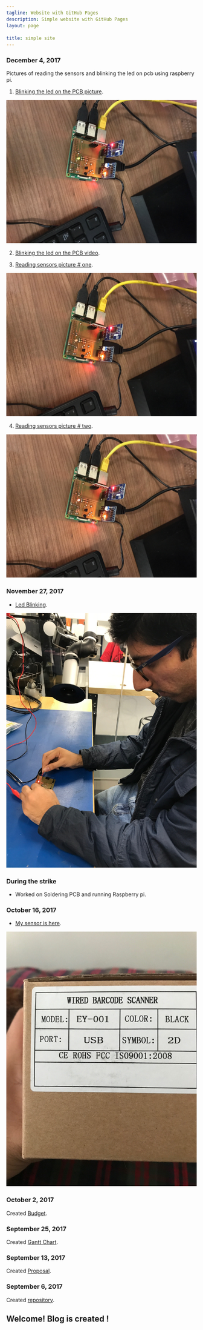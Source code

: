 ```yaml
---
tagline: Website with GitHub Pages
description: Simple website with GitHub Pages
layout: page

title: simple site
---
```


### December 4, 2017

Pictures of reading the sensors and blinking the led on pcb using raspberry pi.


1. [Blinking the led on the PCB picture](https://github.com/n01033547/Bluetooth/blob/master/redingSensor.JPG).

![redingSensor.JPG](https://github.com/n01033547/Bluetooth/blob/master/redingSensor.JPG)


2. [Blinking the led on the PCB video](https://github.com/n01033547/Bluetooth/blob/master/Raspberrywith%20PCBled.MOV).


3. [Reading sensors picture # one](https://github.com/n01033547/Bluetooth/blob/master/readingSensor1.JPG).

![Image alt attribute](https://github.com/n01033547/Bluetooth/blob/master/readingSensor1.JPG)


4. [Reading sensors picture # two](https://github.com/n01033547/Bluetooth/blob/master/readingSensor2.JPG).

![Image alt attribute](https://github.com/n01033547/Bluetooth/blob/master/readingSensor2.JPG)


### November 27, 2017

- [Led Blinking](https://github.com/n01033547/Bluetooth/blob/master/LedBlinking.JPG).

![Image alt attribute](https://github.com/n01033547/Bluetooth/blob/master/LedBlinking.JPG)


### During the strike

- Worked on Soldering PCB and running Raspberry pi.

### October 16, 2017

- [My sensor is here](https://github.com/n01033547/Bluetooth/blob/master/QrCodesensor.JPG).

![Image alt attribute](https://github.com/n01033547/Bluetooth/blob/master/QrCodesensor.JPG)

### October 2, 2017

Created [Budget](https://github.com/n01033547/Bluetooth/blob/master/Budget.xlsx).

### September 25, 2017

Created [Gantt Chart](https://github.com/n01033547/Bluetooth/blob/master/SushantGanttProject.mpp).  

### September 13, 2017

Created [Proposal](https://github.com/six0four/StudentSenseHat/blob/master/documentation/ProposalContentStudentNameRev02.pdf).

### September 6, 2017

Created [repository](https://github.com/n01033547/Bluetooth.git).

Welcome!  Blog is created !
-------------
